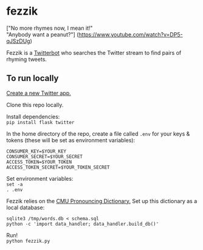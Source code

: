 # fezzik

["No more rhymes now, I mean it!"  
"Anybody want a peanut?"]
(https://www.youtube.com/watch?v=DP5-qJSzDUg)

Fezzik is a [Twitterbot](http://twitter.com/fezzik) who searches the Twitter stream to find pairs of rhyming tweets.

## To run locally

[Create a new Twitter app.](https://apps.twitter.com/)

Clone this repo locally.

Install dependencies:  
`pip install flask twitter`

In the home directory of the repo, create a file called `.env` for your keys & tokens (these will be set as environment variables):
```
CONSUMER_KEY=$YOUR_KEY  
CONSUMER_SECRET=$YOUR_SECRET  
ACCESS_TOKEN=$YOUR_TOKEN  
ACCESS_TOKEN_SECRET=$YOUR_TOKEN_SECRET
```
  
Set environment variables:  
`set -a`  
`. .env`

  
Fezzik relies on the [CMU Pronouncing Dictionary.](http://www.speech.cs.cmu.edu/cgi-bin/cmudict) Set up this dictionary as a local database:
```
sqlite3 /tmp/words.db < schema.sql
python -c 'import data_handler; data_handler.build_db()'
```
Run!  
`python fezzik.py`
